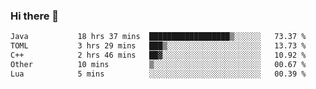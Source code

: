 ### Hi there 🌱
<!--START_SECTION:waka-->

```txt
Java           18 hrs 37 mins  ██████████████████▒░░░░░░   73.37 %
TOML           3 hrs 29 mins   ███▒░░░░░░░░░░░░░░░░░░░░░   13.73 %
C++            2 hrs 46 mins   ██▓░░░░░░░░░░░░░░░░░░░░░░   10.92 %
Other          10 mins         ▒░░░░░░░░░░░░░░░░░░░░░░░░   00.67 %
Lua            5 mins          ░░░░░░░░░░░░░░░░░░░░░░░░░   00.39 %
```

<!--END_SECTION:waka-->
<!--
**Dieg0raf/Dieg0raf** is a ✨ _special_ ✨ repository because its `README.md` (this file) appears on your GitHub profile.

Here are some ideas to get you started:

- 🔭 I’m currently working on ...
- 🌱 I’m currently learning ...
- 👯 I’m looking to collaborate on ...
- 🤔 I’m looking for help with ...
- 💬 Ask me about ...
- 📫 How to reach me: ...
- 😄 Pronouns: ...
- ⚡ Fun fact: ...
-->
